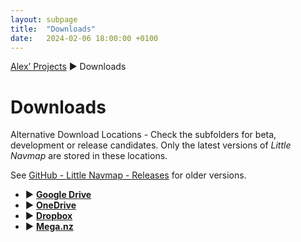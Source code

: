```yaml
---
layout: subpage
title:  "Downloads"
date:   2024-02-06 18:00:00 +0100
---
```


[Alex’ Projects](index.html) ► Downloads

# Downloads

Alternative Download Locations - Check the subfolders for beta, development or release candidates.
Only the latest versions of *Little Navmap* are stored in these locations.

See [GitHub - Little Navmap - Releases](https://github.com/albar965/littlenavmap/releases) for older versions.

* **►** [**Google Drive**](https://drive.google.com/drive/folders/1hKGwTASpdStr5cTGujMqjK3f4_LXGzbN?usp=sharing)
* **►** [**OneDrive**](https://1drv.ms/f/c/3ddb6544532a9885/EoWYKlNEZdsggD1qAAAAAAABKvucVSARfUdjx1z_QVfvUg?e=JEHaA4)
* **►** [**Dropbox**](https://www.dropbox.com/sh/eh446yent4rz3uq/AACg8vMEmX8AxY_5Hjpt90kWa)
* **►** [**Mega.nz**](https://mega.nz/#F!iOZHlIab!65qqRGToUUCxiSMmzbab1w)



<!--
**►** [**Box**](https://app.box.com/s/8c9x2f91enpkn41cmc4b5tkzlil9ouhy)
-->


